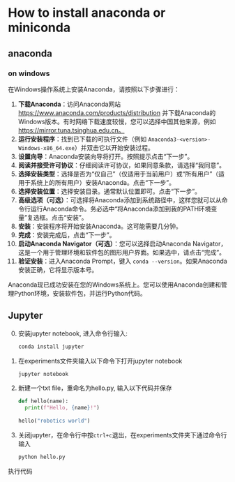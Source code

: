 # How to install anaconda or miniconda

## anaconda

### on windows

在Windows操作系统上安装Anaconda，请按照以下步骤进行：

1. **下载Anaconda**：访问Anaconda网站 https://www.anaconda.com/products/distribution 并下载Anaconda的Windows版本。有时网络下载速度较慢，您可以选择中国其他来源，例如 https://mirror.tuna.tsinghua.edu.cn。
2. **运行安装程序**：找到已下载的可执行文件（例如 `Anaconda3-<version>-Windows-x86_64.exe`）并双击它以开始安装过程。
3. **设置向导**：Anaconda安装向导将打开。按照提示点击“下一步”。
4. **阅读并接受许可协议**：仔细阅读许可协议，如果同意条款，请选择“我同意”。
5. **选择安装类型**：选择是否为“仅自己”（仅适用于当前用户）或“所有用户”（适用于系统上的所有用户）安装Anaconda。点击“下一步”。
6. **选择安装位置**：选择安装目录。通常默认位置即可。点击“下一步”。
7. **高级选项（可选）**：可选择将Anaconda添加到系统路径中，这样您就可以从命令行运行Anaconda命令。务必选中“将Anaconda添加到我的PATH环境变量”复选框。点击“安装”。
8. **安装**：安装程序将开始安装Anaconda。这可能需要几分钟。
9. **完成**：安装完成后，点击“下一步”。
10. **启动Anaconda Navigator（可选）**：您可以选择启动Anaconda Navigator，这是一个用于管理环境和软件包的图形用户界面。如果选中，请点击“完成”。
11. **验证安装**：进入Anaconda Prompt，键入 `conda --version`。如果Anaconda安装正确，它将显示版本号。

Anaconda现已成功安装在您的Windows系统上。您可以使用Anaconda创建和管理Python环境，安装软件包，并运行Python代码。

## Jupyter

0. 安装jupyter notebook, 进入命令行输入:

   ```bash
   conda install jupyter
   ```

1. 在experiments文件夹输入以下命令下打开jupyter notebook

   ```bash
   jupyter notebook
   ```

2. 新建一个txt file，重命名为hello.py, 输入以下代码并保存

   ```python
   def hello(name):
     print(f"Hello, {name}!")
           
   hello("robotics world")
   ```

3. 关闭jupyter，在命令行中按`ctrl+c`退出，在experiments文件夹下通过命令行输入

   ```bash
   python hello.py
   ```

执行代码


